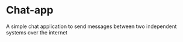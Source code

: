 # Chat-app
A simple chat application to send messages between two independent systems over the internet
